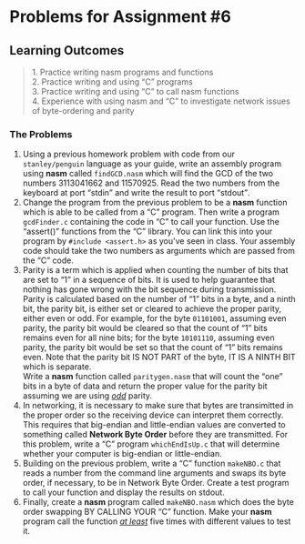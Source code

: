 # Problems for Assignment #6
## Learning Outcomes
<blockquote>
  1. Practice writing nasm programs and functions<br />
  2. Practice writing and using <q>C</q> programs<br />
  3. Practice writing and using <q>C</q> to call nasm functions<br />
  4. Experience with using nasm and <q>C</q> to investigate network issues of byte-ordering and parity<br />
</blockquote>

### The Problems
1. Using a previous homework problem with code from our <code>stanley/penguin</code> language as your guide, write an assembly program using <strong>nasm</strong> called <code>findGCD.nasm</code> which will find the GCD of the two numbers 3113041662 and 11570925.  Read the two numbers from the keyboard at port <q>stdin</q> and write the result to port <q>stdout</q>.
1. Change the program from the previous problem to be a <strong>nasm</strong> function which is able to be called from a <q>C</q> program.  Then write a program <code>gcdFinder.c</code> containing the code in <q>C</q> to call your function.  Use the <q>assert()</q> functions from the <q>C</q> library.  You can link this into your program by <code>#include <assert.h></code> as you've seen in class.  Your assembly code should take the two numbers as arguments which are passed from the <q>C</q> code.
1. Parity is a term which is applied when counting the number of bits that are set to <q>1</q> in a sequence of bits.  It is used to help guarantee that nothing has gone wrong with the bit sequence during transmission.  Parity is calculated based on the number of <q>1</q> bits in a byte, and a ninth bit, the parity bit, is either set or cleared to achieve the proper parity, either even or odd.  For example, for the byte <code>01101001</code>, assuming even parity, the parity bit would be cleared so that the count of <q>1</q> bits remains even for all nine bits; for the byte <code>10101110</code>, assuming even parity, the parity bit would be set so that the count of <q>1</q> bits remains even.  Note that the parity bit IS NOT PART of the byte, IT IS A NINTH BIT which is separate.<br />Write a <strong>nasm</strong> function called <code>paritygen.nasm</code> that will count the <q>one</q> bits in a byte of data and return the proper value for the parity bit assuming we are using <u><i>odd</i></u> parity.
1. In networking, it is necessary to make sure that bytes are transimitted in the proper order so the receiving device can interpret them correctly.  This requires that big-endian and little-endian values are converted to something called <strong>Network Byte Order</strong> before they are transmitted.  For this problem, write a <q>C</q> program <code>whichEndIsUp.c</code> that will determine whether your computer is big-endian or little-endian.
1. Building on the previous problem, write a <q>C</q> function <code>makeNBO.c</code> that reads a number from the command line arguments and swaps its byte order, if necessary, to be in Network Byte Order.  Create a test program to call your function and display the results on stdout.
1. Finally, create a <strong>nasm</strong> program called <code>makeNBO.nasm</code> which does the byte order swapping BY CALLING YOUR <q>C</q> function.  Make your <strong>nasm</strong> program call the function <i><u>at least</u></i> five times with different values to test it.
